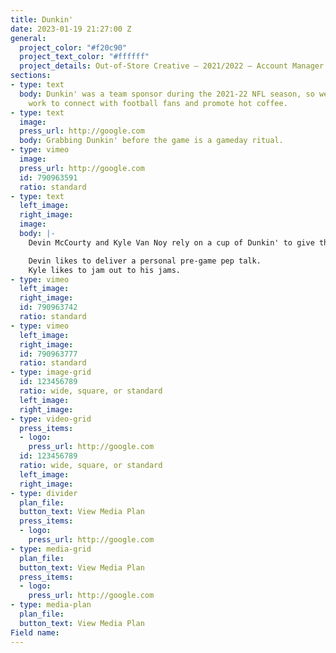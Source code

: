 ```yaml
---
title: Dunkin'
date: 2023-01-19 21:27:00 Z
general:
  project_color: "#f20c90"
  project_text_color: "#ffffff"
  project_details: Out-of-Store Creative – 2021/2022 – Account Manager
sections:
- type: text
  body: Dunkin' was a team sponsor during the 2021-22 NFL season, so we developed
    work to connect with football fans and promote hot coffee.
- type: text
  image: 
  press_url: http://google.com
  body: Grabbing Dunkin' before the game is a gameday ritual.
- type: vimeo
  image: 
  press_url: http://google.com
  id: 790963591
  ratio: standard
- type: text
  left_image: 
  right_image: 
  image: 
  body: |-
    Devin McCourty and Kyle Van Noy rely on a cup of Dunkin' to give them a boost on gameday. It's just as important as their gameday rituals, which they both have.

    Devin likes to deliver a personal pre-game pep talk.
    Kyle likes to jam out to his jams.
- type: vimeo
  left_image: 
  right_image: 
  id: 790963742
  ratio: standard
- type: vimeo
  left_image: 
  right_image: 
  id: 790963777
  ratio: standard
- type: image-grid
  id: 123456789
  ratio: wide, square, or standard
  left_image: 
  right_image: 
- type: video-grid
  press_items:
  - logo: 
    press_url: http://google.com
  id: 123456789
  ratio: wide, square, or standard
  left_image: 
  right_image: 
- type: divider
  plan_file: 
  button_text: View Media Plan
  press_items:
  - logo: 
    press_url: http://google.com
- type: media-grid
  plan_file: 
  button_text: View Media Plan
  press_items:
  - logo: 
    press_url: http://google.com
- type: media-plan
  plan_file: 
  button_text: View Media Plan
Field name: 
---
```



